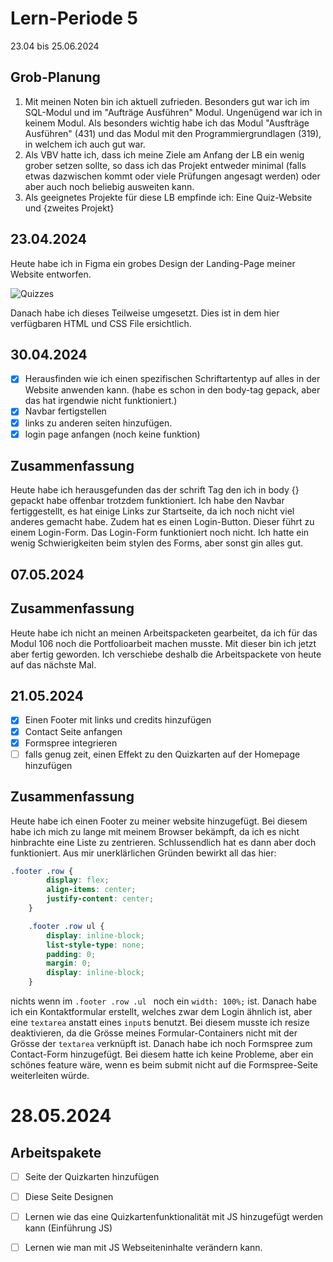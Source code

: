 # Lern-Periode 5

23.04 bis 25.06.2024

## Grob-Planung

1. Mit meinen Noten bin ich aktuell zufrieden. Besonders gut war ich im SQL-Modul und im "Aufträge Ausführen" Modul. Ungenügend war ich in keinem Modul. Als besonders wichtig habe ich das Modul "Ausfträge Ausführen" (431) und das Modul mit den Programmiergrundlagen (319), in welchem ich auch gut war.
2. Als VBV hatte ich, dass ich meine Ziele am Anfang der LB ein wenig grober setzen sollte, so dass ich das Projekt entweder minimal (falls etwas dazwischen kommt oder viele Prüfungen angesagt werden) oder aber auch noch beliebig ausweiten kann.
4. Als geeignetes Projekte für diese LB empfinde ich: Eine Quiz-Website und {zweites Projekt}

## 23.04.2024
Heute habe ich in Figma ein grobes Design der Landing-Page meiner Website entworfen.

![Quizzes](https://github.com/Becausnt/Lern-Periode-5/assets/142886938/827bb0ca-fdf6-4e90-a3fa-b92497e7b035)

Danach habe ich dieses Teilweise umgesetzt. Dies ist in dem hier verfügbaren HTML und CSS File ersichtlich.



## 30.04.2024

- [x] Herausfinden wie ich einen spezifischen Schriftartentyp auf alles in der Website anwenden kann. (habe es schon in den body-tag gepack, aber das hat irgendwie nicht funktioniert.)
- [x] Navbar fertigstellen
- [x] links zu anderen seiten hinzufügen.
- [x] login page anfangen (noch keine funktion)

## Zusammenfassung
Heute habe ich herausgefunden das der schrift Tag den ich in body {} gepackt habe offenbar trotzdem funktioniert. Ich habe den Navbar fertiggestellt, es hat einige Links zur Startseite, da ich noch nicht viel anderes gemacht habe. Zudem hat es einen Login-Button. Dieser führt zu einem Login-Form. Das Login-Form funktioniert noch nicht. Ich hatte ein wenig Schwierigkeiten beim stylen des Forms, aber sonst gin alles gut.

## 07.05.2024
## Zusammenfassung
Heute habe ich nicht an meinen Arbeitspacketen gearbeitet, da ich für das Modul 106 noch die Portfolioarbeit machen musste. Mit dieser bin ich jetzt aber fertig geworden. Ich verschiebe deshalb die Arbeitspackete von heute auf das nächste Mal.

## 21.05.2024
- [x] Einen Footer mit links und credits hinzufügen
- [x] Contact Seite anfangen
- [x] Formspree integrieren
- [ ] falls genug zeit, einen Effekt zu den Quizkarten auf der Homepage hinzufügen

## Zusammenfassung
Heute habe ich einen Footer zu meiner website hinzugefügt. Bei diesem habe ich mich zu lange mit meinem Browser bekämpft, da ich es nicht hinbrachte eine Liste zu zentrieren. Schlussendlich hat es dann aber doch funktioniert. Aus mir unerklärlichen Gründen bewirkt all das hier:
```CSS
.footer .row {
        display: flex;
        align-items: center;
        justify-content: center;
    }

    .footer .row ul {
        display: inline-block;
        list-style-type: none;
        padding: 0;
        margin: 0;
        display: inline-block;
    }
```
nichts wenn im `.footer .row .ul ` noch ein `width: 100%;` ist.
Danach habe ich ein Kontaktformular erstellt, welches zwar dem Login ähnlich ist, aber eine `textarea` anstatt eines `input`s benutzt. Bei diesem musste ich resize deaktivieren, da die Grösse meines Formular-Containers nicht mit der Grösse der `textarea` verknüpft ist. Danach habe ich noch Formspree zum Contact-Form hinzugefügt. Bei diesem hatte ich keine Probleme, aber ein schönes feature wäre, wenn es beim submit nicht auf die Formspree-Seite weiterleiten würde.

# 28.05.2024

## Arbeitspakete
- [ ] Seite der Quizkarten hinzufügen
- [ ] Diese Seite Designen
- [ ] Lernen wie das eine Quizkartenfunktionalität mit JS hinzugefügt werden kann (Einführung JS)
- [ ] Lernen wie man mit JS Webseiteninhalte verändern kann.





